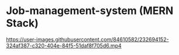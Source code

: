 # Job-management-system (MERN Stack)

https://user-images.githubusercontent.com/84610582/232694152-324af387-c320-404e-84f5-51daf8f705d6.mp4
